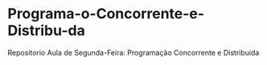 # Programa-o-Concorrente-e-Distribu-da


Reposítorio Aula de Segunda-Feira: Programação Concorrente e Distribuída
